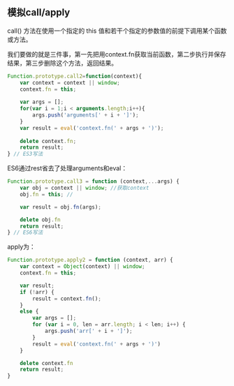 模拟call/apply
----
call() 方法在使用一个指定的 this 值和若干个指定的参数值的前提下调用某个函数或方法。

我们要做的就是三件事，第一先把用context.fn获取当前函数，第二步执行并保存结果，第三步删除这个方法，返回结果。
```js
Function.prototype.call2=function(context){
	var context = context || window;
	context.fn = this;
  
	var args = [];
	for(var i = 1;i < arguments.length;i++){
		args.push('arguments[' + i + ']');
	} 
	var result = eval('context.fn(' + args + ')');
  
	delete context.fn;
	return result;
} // ES3写法
```
ES6通过rest省去了处理arguments和eval：
```js
Function.prototype.call3 = function (context,...args) {
    var obj = context || window; //获取context
    obj.fn = this; //

    var result = obj.fn(args);

    delete obj.fn
    return result;
} // ES6写法
```
apply为：
```js
Function.prototype.apply2 = function (context, arr) {
    var context = Object(context) || window;
    context.fn = this;

    var result;
    if (!arr) {
        result = context.fn();
    }
    else {
        var args = [];
        for (var i = 0, len = arr.length; i < len; i++) {
            args.push('arr[' + i + ']');
        }
        result = eval('context.fn(' + args + ')')
    }

    delete context.fn
    return result;
}
```
